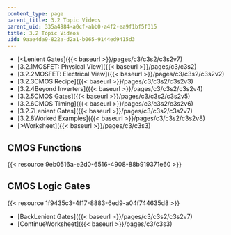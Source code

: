 ```yaml
---
content_type: page
parent_title: 3.2 Topic Videos
parent_uid: 335a4984-a0cf-abb0-a4f2-ea9f1bf5f315
title: 3.2 Topic Videos
uid: 9aae4da9-822a-d2a1-b065-9144ed9415d3
---
```


*   [\<Lenient Gates]({{< baseurl >}}/pages/c3/c3s2/c3s2v7)
*   [3.2.1MOSFET: Physical View]({{< baseurl >}}/pages/c3/c3s2)
*   [3.2.2MOSFET: Electrical View]({{< baseurl >}}/pages/c3/c3s2/c3s2v2)
*   [3.2.3CMOS Recipe]({{< baseurl >}}/pages/c3/c3s2/c3s2v3)
*   [3.2.4Beyond Inverters]({{< baseurl >}}/pages/c3/c3s2/c3s2v4)
*   [3.2.5CMOS Gates]({{< baseurl >}}/pages/c3/c3s2/c3s2v5)
*   [3.2.6CMOS Timing]({{< baseurl >}}/pages/c3/c3s2/c3s2v6)
*   [3.2.7Lenient Gates]({{< baseurl >}}/pages/c3/c3s2/c3s2v7)
*   [3.2.8Worked Examples]({{< baseurl >}}/pages/c3/c3s2/c3s2v8)
*   [\>Worksheet]({{< baseurl >}}/pages/c3/c3s3)

CMOS Functions
--------------

{{< resource 9eb0516a-e2d0-6516-4908-88b919371e60 >}}

CMOS Logic Gates
----------------

{{< resource 1f9435c3-4f17-8883-6ed9-a04f744635d8 >}}

*   [BackLenient Gates]({{< baseurl >}}/pages/c3/c3s2/c3s2v7)
*   [ContinueWorksheet]({{< baseurl >}}/pages/c3/c3s3)